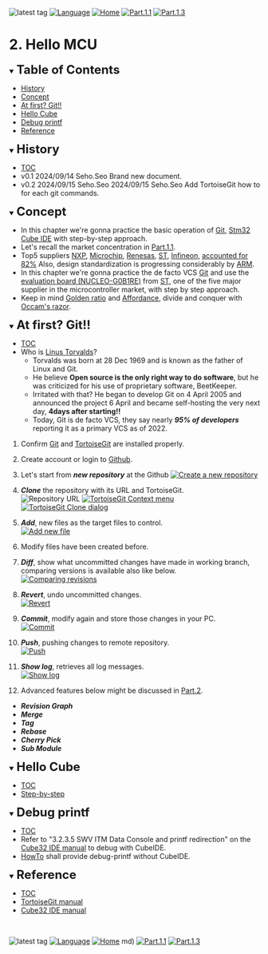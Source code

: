 ![latest tag](https://img.shields.io/github/v/tag/gtuja/CSC_MS.svg?color=brightgreen)
[![Language](https://img.shields.io/badge/Language-%E6%97%A5%E6%9C%AC%E8%AA%9E-brightgreen)](https://github.com/gtuja/CSC_MS/blob/main/Part1/2.Hello%20MCU.md)
[![Home](https://img.shields.io/badge/Home-Readme-brightgreen)](https://github.com/gtuja/CSC_MS/blob/main/README_en.md)
[![Part.1.1](https://img.shields.io/badge/Prev-Part.1.1-brightgreen)](https://github.com/gtuja/CSC_MS/blob/main/Part1/1.What%20is%20MS_en.md)
[![Part.1.3](https://img.shields.io/badge/Next-Part.1.3-brightgreen)](https://github.com/gtuja/CSC_MS/blob/main/Part1/3.ProcessAndOrganization_en.md)

# 2. Hello MCU

<div id="toc"></div>
<details open>
<summary><font size="5"><b>Table of Contents</b></font></summary>

- [History](#history)
- [Concept](#Concept)
- [At first? Git!!](#At_first_Git)
- [Hello Cube](#Hello_Cube)
- [Debug printf](#how_to_debug)
- [Reference](#Reference)

</details>

<div id="history"></div>
<details open>
<summary><font size="5"><b>History</b></font></summary> 

- [TOC](#toc)<br>
- v0.1 2024/09/14 Seho.Seo Brand new document.
- v0.2 2024/09/15 Seho.Seo 2024/09/15 Seho.Seo Add TortoiseGit how to for each git commands.

</details>

<div id="Concept"></div>
<details open>
<summary><font size="5"><b>Concept</b></font></summary>

- In this chapter we're gonna practice the basic operation of [Git](https://git-scm.com/), [Stm32 Cube IDE](https://www.st.com/en/development-tools/stm32cubeide.html) with step-by-step approach.
- Let's recall the market concentration in [Part.1.1](https://github.com/gtuja/CSC_MS/blob/main/Part1/1.What%20is%20MS_en.md#Market).
- Top5 suppliers [NXP](https://www.nxp.com/), [Microchip](https://www.microchip.com/), [Renesas](https://www.renesas.com/), [ST](https://www.st.com/content/st_com/en.html), [Infineon](https://www.infineon.com/), [accounted for 82%](https://www.semiconportal.com/archive/editorial/market/220616-mcuranking.html) Also, design standardization is progressing considerably by [ARM](https://www.arm.com/).
- In this chapter we're gonna practice the de facto VCS [Git](https://git-scm.com/) and use the [evaluation board (NUCLEO-G0B1RE)](https://www.st.com/ja/evaluation-tools/nucleo-g0b1re.html) from [ST](https://www.st.com/en/), one of the five major supplier in the microcontroller market, with step by step approach.
- Keep in mind [Golden ratio](https://en.m.wikipedia.org/wiki/Golden_ratio) and [Affordance](https://en.m.wikipedia.org/wiki/Affordance), divide and conquer with [Occam's razor](https://en.m.wikipedia.org/wiki/Occam%27s_razor). 

</details>

<div id="At_first_Git"></div>
<details open>
<summary><font size="5"><b>At first? Git!!</b></font></summary>

- [TOC](#toc)<br>
- Who is [Linus Torvalds](https://en.wikipedia.org/wiki/Linus_Torvalds)?
  - Torvalds was born at 28 Dec 1969 and is known as the father of Linux and Git.
  - He believe **Open source is the only right way to do software**, but he was criticized for his use of proprietary software, BeetKeeper.
  - Irritated with that? He began to develop Git on 4 April 2005 and announced the project 6 April and became self-hosting the very next day, **4days after starting!!**
  - Today, Git is de facto VCS, they say nearly ***95% of developers*** reporting it as a primary VCS as of 2022.

1. Confirm [Git](https://git-scm.com/) and [TortoiseGit](https://tortoisegit.org/) are installed properly.  
2. Create account or login to [Github](https://github.com/).
3. Let's start from ***new repository*** at the Github
[![Create a new repository](https://docs.github.com/assets/cb-29762/mw-1440/images/help/repository/repo-create-global-nav-update.webp)](https://docs.github.com/en/repositories/creating-and-managing-repositories/creating-a-new-repository)
4. ***Clone*** the repository with its URL and TortoiseGit.<br>
![Repository URL](https://docs.github.com/assets/cb-60499/mw-1440/images/help/repository/https-url-clone-cli.webp)
[![TortoiseGit Context menu](https://tortoisegit.org/docs/tortoisegit/images/ContextMenuDirControl.png)](https://tortoisegit.org/docs/tortoisegit/tgit-dug.html)
[![TortoiseGit Clone dialog](https://tortoisegit.org/docs/tortoisegit/images/GitClone.png)](https://tortoisegit.org/docs/tortoisegit/tgit-dug.html)
5. ***Add***, new files as the target files to control.<br>
[![Add new file](https://tortoisegit.org/docs/tortoisegit/images/ContextMenuFileNoControl.png)](https://tortoisegit.org/docs/tortoisegit/tgit-dug.html)
6. Modify files have been created before.
7. ***Diff***, show what uncommitted changes have made in working branch, comparing versions is available also like below.<br>
[![Comparing revisions](https://tortoisegit.org/docs/tortoisegit/images/CompareRevisions.png)](https://tortoisegit.org/docs/tortoisegit/tgit-dug.html)
8. ***Revert***, undo uncommitted changes.<br>
[![Revert](https://tortoisegit.org/docs/tortoisegit/images/Revert.png)](https://tortoisegit.org/docs/tortoisegit/tgit-dug.html)
9. ***Commit***, modify again and store those changes in your PC.<br>
[![Commit](https://tortoisegit.org/docs/tortoisegit/images/Commit.png)](https://tortoisegit.org/docs/tortoisegit/tgit-dug.html)
10. ***Push***, pushing changes to remote repository.<br>
[![Push](https://tortoisegit.org/docs/tortoisegit/images/GitPush.png)](https://tortoisegit.org/docs/tortoisegit/tgit-dug.html)
11. ***Show log***, retrieves all log messages.<br>
[![Show log](https://tortoisegit.org/docs/tortoisegit/images/LogMessages.png)](https://tortoisegit.org/docs/tortoisegit/tgit-dug.html)

12. Advanced features below might be discussed in [Part.2](https://github.com/gtuja/CSC_MS/blob/main/Part2/1.WorFlowOnGithub.md).

  - ***Revision Graph***
  - ***Merge***
  - ***Tag***
  - ***Rebase***
  - ***Cherry Pick***
  - ***Sub Module***

</details>

<div id="Hello_Cube"></div>
<details open>
<summary><font size="5"><b>Hello Cube</b></font></summary>

- [TOC](#toc)<br>
- [Step-by-step](https://wiki.st.com/stm32mcu/wiki/STM32StepByStep:Step1_Tools_installation)

</details>

<div id="how_to_debug"></div>
<details open>
<summary><font size="5"><b>Debug printf</b></font></summary>

- [TOC](#toc)<br>
- Refer to "3.2.3.5 SWV ITM Data Console and printf redirection" on the [Cube32 IDE manual](https://www.st.com/resource/en/user_manual/dm00629856-.pdf) to debug with CubeIDE.
- [HowTo](https://community.st.com/t5/stm32-mcus/how-to-redirect-the-printf-function-to-a-uart-for-debug-messages/ta-p/49865) shall provide debug-printf without CubeIDE.

</details>

<div id="Reference"></div>
<details open>
<summary><font size="5"><b>Reference</b></font></summary>

- [TOC](#toc)<br>
- [TortoiseGit manual](https://tortoisegit.org/docs/tortoisegit/tgit-dug.html)
- [Cube32 IDE manual](https://www.st.com/resource/en/user_manual/dm00629856-.pdf)

</details>
<br>

![latest tag](https://img.shields.io/github/v/tag/gtuja/CSC_MS.svg?color=brightgreen)
[![Language](https://img.shields.io/badge/Language-%E6%97%A5%E6%9C%AC%E8%AA%9E-brightgreen)](https://github.com/gtuja/CSC_MS/blob/main/Part1/2.Hello%20MCU.md)
[![Home](https://img.shields.io/badge/Home-Readme-brightgreen)](https://github.com/gtuja/CSC_MS/blob/main/README_en.md)
md)
[![Part.1.1](https://img.shields.io/badge/Prev-Part.1.1-brightgreen)](https://github.com/gtuja/CSC_MS/blob/main/Part1/1.What%20is%20MS_en.md)
[![Part.1.3](https://img.shields.io/badge/Next-Part.1.3-brightgreen)](https://github.com/gtuja/CSC_MS/blob/main/Part1/3.ProcessAndOrganization_en.md)
